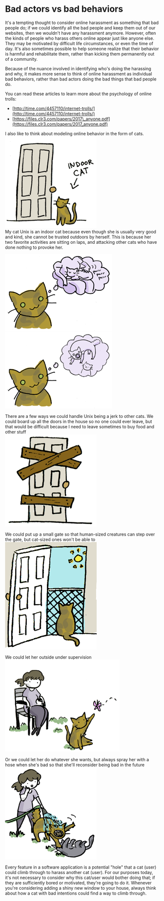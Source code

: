 # Bad actors vs bad behaviors

It's a tempting thought to consider online harassment as something that bad people do; if we could identify all the bad people and keep them out of our websites, then we wouldn't have any harassment anymore. However, often the kinds of people who harass others online appear just like anyone else. They may be motivated by difficult life circumstances, or even the time of day. It's also sometimes possible to help someone realize that their behavior is harmful and rehabilitate them, rather than kicking them permanently out of a community.

Because of the nuance involved in identifying who's doing the harassing and why, it makes more sense to think of online harassment as individual bad behaviors, rather than bad actors doing the bad things that bad people do.

You can read these articles to learn more about the psychology of online trolls:

* [http://time.com/4457110/internet-trolls/](http://time.com/4457110/internet-trolls/)
* [https://files.clr3.com/papers/2017\_anyone.pdf](https://files.clr3.com/papers/2017_anyone.pdf)

I also like to think about modeling online behavior in the form of cats. <img src="/assets/indoor.png" width="300" height="300"><br>
My cat Unix is an indoor cat because even though she is usually very good and kind, she cannot be trusted outdoors by herself. This is because her two favorite activities are sitting on laps, and attacking other cats who have done nothing to provoke her.

<img src="/assets/goodcat.png" width="350" height="250"><img src="/assets/badcat.png" width="350" height="250">

There are a few ways we could handle Unix being a jerk to other cats. We could board up all the doors in the house so no one could ever leave, but that would be difficult because I need to leave sometimes to buy food and other stuff<br> <img src="/assets/boards.png" height="300" width="300">

We could put up a small gate so that human-sized creatures can step over the gate, but cat-sized ones won't be able to <br><img src="/assets/outside.png" height="350" width="300">

We could let her outside under supervision <br><img src="/assets/grass.png" height="300" width="375">

Or we could let her do whatever she wants, but always spray her with a hose when she's bad so that she'll reconsider being bad in the future<br>
<img src="/assets/hose.png" height="300" width="300">

Every feature in a software application is a potential "hole" that a cat (user) could climb through to harass another cat (user). For our purposes today, it's not necessary to consider why this cat/user would bother doing that; if they are sufficiently bored or motivated, they're going to do it. Whenever you're considering adding a shiny new window to your house, always think about how a cat with bad intentions could find a way to climb through.